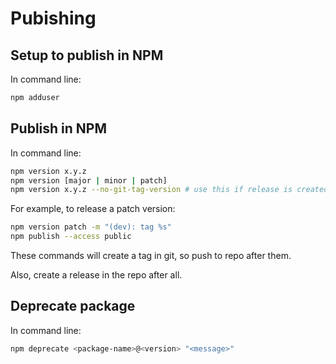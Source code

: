 # Pubishing

## Setup to publish in NPM

In command line:

```bash
npm adduser
```

## Publish in NPM

In command line:

```bash
npm version x.y.z
npm version [major | minor | patch]
npm version x.y.z --no-git-tag-version # use this if release is created in github first
```

For example, to release a patch version:

```bash
npm version patch -m "(dev): tag %s"
npm publish --access public
```

These commands will create a tag in git, so push to repo after them.

Also, create a release in the repo after all.

## Deprecate package

In command line:

```bash
npm deprecate <package-name>@<version> "<message>"
```
